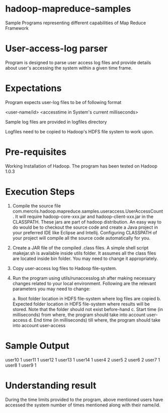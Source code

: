 hadoop-mapreduce-samples
========================

Sample Programs representing different capabilities of Map Reduce Framework

User-access-log parser
========================

Program is designed to parse user access log files and provide details about user's accessing the system within a given time frame.

Expectations
============

Program expects user-log files to be of following format

<user-name/id> <accesstime in System's current milliseconds>

Sample log files are provided in logfiles directory

Logfiles need to be copied to Hadoop's HDFS file system to work upon.


Pre-requisites
==============

Working Installation of Hadoop. The program has been tested on Hadoop 1.0.3

Execution Steps
===============

1. Compile the source file com.mercris.hadoop.mapreduce.samples.useraccess.UserAccessCount. It will require hadoop-core-xxx.jar and hadoop-client-xxx.jar in the CLASSPATH. These jars are part of hadoop distribution. An easy way to do would be to checkout the source code and create a Java project in your preferred IDE like Eclipse and Intellij. Configuring CLASSPATH of your project will compile all the source code automatically for you.

2. Create a JAR file of the compiled .class files. A simple shell script makejar.sh is available inside utils folder. It assumes all the class files are located inside bin folder. You may need to change it appropriately.

3. Copy user-access log files to Hadoop file-system.

4. Run the program using utils/runaccesslog.sh after making necessary changes related to your local environment. Following are the relevant parameters you may need to change:

    a. Root folder location in HDFS file-system where log files are copied
    b. Expected folder location in HDFS file-system where results will be stored. Note that the folder should not exist before-hand
    c. Start time (in milliseconds) from where, the program should take into account user-access
    d. End time (in milliseconds) till where, the program should take into account user-access


Sample Output
=============

user10  1
user11	1
user12	1
user13	1
user14	1
user4	2
user5	2
user6	2
user7	1
user8	1
user9	1

Understanding result
====================

During the time limits provided to the program, above mentioned users have accessed the system number of times mentioned along with their name/id.